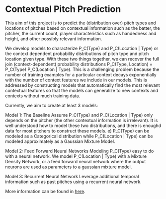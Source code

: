 # Contextual Pitch Prediction 

This aim of this project is to predict the (distribution over) pitch types and locations of pitches based on contextual information such as the batter, the pitcher, the current count, player characteristics such as handedness and height, and other possibly relevant information.  

We develop models to characterize P_C(Type) and P_C(Location | Type) or the context dependent probability distributions of pitch type and pitch location given type.  With these two things together, we can recover the full join (context-dependent) probability distributions P_C(Type, Location) = P_C(Type) P_C(Location | Type).  This is a challenging problem because the number of training examples for a particular context decays exponentially with the number of context features we include in our models.  This is addressed by constructing models that automatically find the most relevant contextual features so that the models can generalize to new contexts and contexts without much training data.

Currently, we aim to create at least 3 models:

Model 1: The Baseline
Assume P_C(Type) and P_C(Location | Type) only depends on the pitcher (the other contextual information is irrelevant).  It is well understood how to model these two distributions, and there is enoughd data for most pitchers to construct these models. e) P_C(Type) can be modeled as a Categorical distribution while P_C(Location | Type) can be modeled approximately as a Gaussian Mixture Model.  

Model 2: Feed Forward Neural Networks
Modeling P_C(Type) easy to do with a neural network.  We model P_C(Location | Type) with a Mixture Density Network, or a feed forward neural network where the output neurons are used as parameters to a gaussian mixture model.  

Model 3: Recurrent Neural Network
Leverage additional temporal information such as past pitches using a recurrent neural network.

More information can be found in [here](https://docs.google.com/presentation/d/1AwiTHp89OIioVCS9c_Y6mDCBYJC9exFepivH6TePBBk/edit?usp=sharing).
